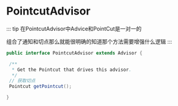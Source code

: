 # PointcutAdvisor

::: tip
在PointcutAdvisor中Advice和PointCut是一对一的

组合了通知和切点那么就能很明确的知道那个方法需要增强什么逻辑
:::

```java
public interface PointcutAdvisor extends Advisor {

 /**
  * Get the Pointcut that drives this advisor.
  */
 // 获取切点 
 Pointcut getPointcut();

}


```

